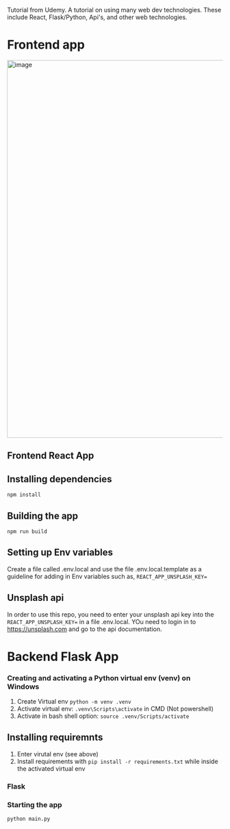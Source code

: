 Tutorial from Udemy. A tutorial on using many web dev technologies. These include React, Flask/Python, Api's, and other web technologies.

# Frontend app
<img width="1296" height="882" alt="image" src="https://github.com/user-attachments/assets/6de10b8c-be5d-464f-b902-3c3760f0f2e9" />

## Frontend React App
## Installing dependencies
`npm install`

## Building the app
`npm run build`

## Setting up Env variables
Create a file called .env.local and use the file .env.local.template as a guideline for adding in Env variables such as, `REACT_APP_UNSPLASH_KEY=`

## Unsplash api
In order to use this repo, you need to enter your unsplash api key into the `REACT_APP_UNSPLASH_KEY=`
in a file .env.local. YOu need to login in to https://unsplash.com and go to the api documentation. 


# Backend Flask App
### Creating and activating a Python virtual env (venv) on Windows
1. Create Virtual env `python -m venv .venv`
1. Activate virtual env: `.venv\Scripts\activate` in CMD (Not powershell)
1. Activate in bash shell option: `source .venv/Scripts/activate`

## Installing requiremnts
1. Enter virutal env (see above)
2. Install requirements with `pip install -r requirements.txt` while inside the activated virtual env

### Flask
### Starting the app
`python main.py`